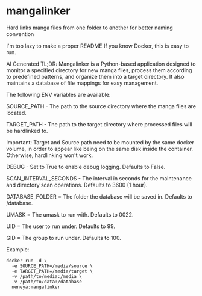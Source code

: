 # mangalinker
Hard links manga files from one folder to another for better naming convention

I'm too lazy to make a proper README
If you know Docker, this is easy to run.

AI Generated TL;DR:
Mangalinker is a Python-based application designed to monitor a specified directory for new manga files, process them according to predefined patterns, and organize them into a target directory. It also maintains a database of file mappings for easy management.

The following ENV variables are available:

SOURCE_PATH - The path to the source directory where the manga files are located.

TARGET_PATH - The path to the target directory where processed files will be hardlinked to.

Important: Target and Source path need to be mounted by the same docker volume, in order to appear like being on the same disk inside the container. Otherwise, hardlinking won't work.

DEBUG - Set to True to enable debug logging. Defaults to False.

SCAN_INTERVAL_SECONDS - The interval in seconds for the maintenance and directory scan operations. Defaults to 3600 (1 hour).

DATABASE_FOLDER = The folder the database will be saved in. Defaults to /database.

UMASK = The umask to run with. Defaults to 0022.

UID = The user to run under. Defaults to 99.

GID = The group to run under. Defaults to 100.

Example:

```
docker run -d \
  -e SOURCE_PATH=/media/source \
  -e TARGET_PATH=/media/target \
  -v /path/to/media:/media \
  -v /path/to/data:/database
  neneya:mangalinker
```